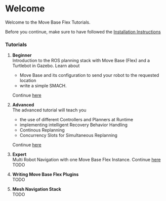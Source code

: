 # Welcome

Welcome to the Move Base Flex Tutorials.

Before you continue, make sure to have followed the [Installation Instructions](../installation.md)

### Tutorials
1. **Beginner** <br> 
Introduction to the ROS planning stack with Move Base (Flex) and a Turtlebot in Gazebo. Learn about 
    * Move Base and its configuration to send your robot to the requested location
    * write a simple SMACH.

    Continue [here](./beginner/overview.md)

2. **Advanced** <br> 
The advanced tutorial will teach you
    * the use of different Controllers and Planners at Runtime
    * implementing intelligent Recovery Behavior Handling
    * Continous Replanning
    * Concurrency Slots for Simultaneous Replanning

    Continue [here](./advanced/overview.md)

3. **Expert** <br> 
Multi Robot Navigation with one Move Base Flex Instance. Continue [here](./expert/overview.md) TODO 

4. **Writing Move Base Flex Plugins** <br>
TODO

5. **Mesh Navigation Stack** <br>
TODO